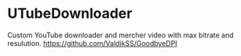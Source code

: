 # UTubeDownloader
 Custom YouTube downloader and mercher video with max bitrate and resulution. 
 https://github.com/ValdikSS/GoodbyeDPI

